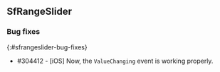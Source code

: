 ## SfRangeSlider

### Bug fixes
{:#sfrangeslider-bug-fixes}

* \#304412 - [iOS] Now, the `ValueChanging` event is working properly.
